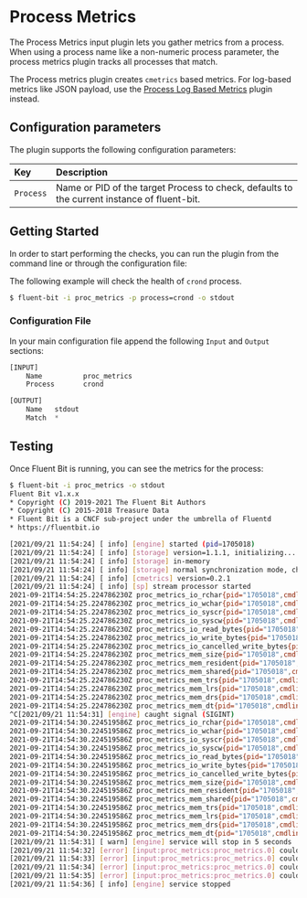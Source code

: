 # Process Metrics

The Process Metrics input plugin lets you gather metrics from a process. When using a process name like a non-numeric process parameter, the process metrics plugin  tracks all processes that match.

The Process metrics plugin creates `cmetrics` based metrics. For log-based metrics like JSON payload,  use the [Process Log Based Metrics](pipeline/inputs/process.md) plugin instead.

## Configuration parameters

The plugin supports the following configuration parameters:

| Key            | Description |
| :--------- | :----------- |
| `Process` | Name or PID of the target Process to check, defaults to the current instance of fluent-bit. |

## Getting Started

In order to start performing the checks, you can run the plugin from the command line or through the configuration file:

The following example will check the health of `crond` process.

```bash
$ fluent-bit -i proc_metrics -p process=crond -o stdout
```

### Configuration File

In your main configuration file append the following `Input` and  `Output` sections:

```python
[INPUT]
    Name          proc_metrics
    Process       crond

[OUTPUT]
    Name   stdout
    Match  *
```

## Testing

Once Fluent Bit is running, you can see the metrics for the process:

```bash
$ fluent-bit -i proc_metrics -o stdout
Fluent Bit v1.x.x
* Copyright (C) 2019-2021 The Fluent Bit Authors
* Copyright (C) 2015-2018 Treasure Data
* Fluent Bit is a CNCF sub-project under the umbrella of Fluentd
* https://fluentbit.io

[2021/09/21 11:54:24] [ info] [engine] started (pid=1705018)
[2021/09/21 11:54:24] [ info] [storage] version=1.1.1, initializing...
[2021/09/21 11:54:24] [ info] [storage] in-memory
[2021/09/21 11:54:24] [ info] [storage] normal synchronization mode, checksum disabled, max_chunks_up=128
[2021/09/21 11:54:24] [ info] [cmetrics] version=0.2.1
[2021/09/21 11:54:24] [ info] [sp] stream processor started
2021-09-21T14:54:25.224786230Z proc_metrics_io_rchar{pid="1705018",cmdline="fluent-bit"} = 44965
2021-09-21T14:54:25.224786230Z proc_metrics_io_wchar{pid="1705018",cmdline="fluent-bit"} = 25367
2021-09-21T14:54:25.224786230Z proc_metrics_io_syscr{pid="1705018",cmdline="fluent-bit"} = 41
2021-09-21T14:54:25.224786230Z proc_metrics_io_syscw{pid="1705018",cmdline="fluent-bit"} = 18
2021-09-21T14:54:25.224786230Z proc_metrics_io_read_bytes{pid="1705018",cmdline="fluent-bit"} = 2818048
2021-09-21T14:54:25.224786230Z proc_metrics_io_write_bytes{pid="1705018",cmdline="fluent-bit"} = 0
2021-09-21T14:54:25.224786230Z proc_metrics_io_cancelled_write_bytes{pid="1705018",cmdline="fluent-bit"} = 0
2021-09-21T14:54:25.224786230Z proc_metrics_mem_size{pid="1705018",cmdline="fluent-bit"} = 13040
2021-09-21T14:54:25.224786230Z proc_metrics_mem_resident{pid="1705018",cmdline="fluent-bit"} = 2771
2021-09-21T14:54:25.224786230Z proc_metrics_mem_shared{pid="1705018",cmdline="fluent-bit"} = 2285
2021-09-21T14:54:25.224786230Z proc_metrics_mem_trs{pid="1705018",cmdline="fluent-bit"} = 1486
2021-09-21T14:54:25.224786230Z proc_metrics_mem_lrs{pid="1705018",cmdline="fluent-bit"} = 0
2021-09-21T14:54:25.224786230Z proc_metrics_mem_drs{pid="1705018",cmdline="fluent-bit"} = 8231
2021-09-21T14:54:25.224786230Z proc_metrics_mem_dt{pid="1705018",cmdline="fluent-bit"} = 0
^C[2021/09/21 11:54:31] [engine] caught signal (SIGINT)
2021-09-21T14:54:30.224519586Z proc_metrics_io_rchar{pid="1705018",cmdline="fluent-bit"} = 45773
2021-09-21T14:54:30.224519586Z proc_metrics_io_wchar{pid="1705018",cmdline="fluent-bit"} = 26821
2021-09-21T14:54:30.224519586Z proc_metrics_io_syscr{pid="1705018",cmdline="fluent-bit"} = 67
2021-09-21T14:54:30.224519586Z proc_metrics_io_syscw{pid="1705018",cmdline="fluent-bit"} = 25
2021-09-21T14:54:30.224519586Z proc_metrics_io_read_bytes{pid="1705018",cmdline="fluent-bit"} = 2818048
2021-09-21T14:54:30.224519586Z proc_metrics_io_write_bytes{pid="1705018",cmdline="fluent-bit"} = 0
2021-09-21T14:54:30.224519586Z proc_metrics_io_cancelled_write_bytes{pid="1705018",cmdline="fluent-bit"} = 0
2021-09-21T14:54:30.224519586Z proc_metrics_mem_size{pid="1705018",cmdline="fluent-bit"} = 13040
2021-09-21T14:54:30.224519586Z proc_metrics_mem_resident{pid="1705018",cmdline="fluent-bit"} = 2771
2021-09-21T14:54:30.224519586Z proc_metrics_mem_shared{pid="1705018",cmdline="fluent-bit"} = 2285
2021-09-21T14:54:30.224519586Z proc_metrics_mem_trs{pid="1705018",cmdline="fluent-bit"} = 1486
2021-09-21T14:54:30.224519586Z proc_metrics_mem_lrs{pid="1705018",cmdline="fluent-bit"} = 0
2021-09-21T14:54:30.224519586Z proc_metrics_mem_drs{pid="1705018",cmdline="fluent-bit"} = 8231
2021-09-21T14:54:30.224519586Z proc_metrics_mem_dt{pid="1705018",cmdline="fluent-bit"} = 0
[2021/09/21 11:54:31] [ warn] [engine] service will stop in 5 seconds
[2021/09/21 11:54:32] [error] [input:proc_metrics:proc_metrics.0] could not append metrics
[2021/09/21 11:54:33] [error] [input:proc_metrics:proc_metrics.0] could not append metrics
[2021/09/21 11:54:34] [error] [input:proc_metrics:proc_metrics.0] could not append metrics
[2021/09/21 11:54:35] [error] [input:proc_metrics:proc_metrics.0] could not append metrics
[2021/09/21 11:54:36] [ info] [engine] service stopped
```

